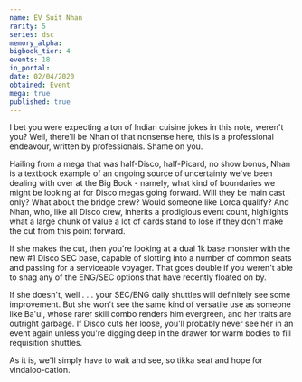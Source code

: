 ```yaml
---
name: EV Suit Nhan
rarity: 5
series: dsc
memory_alpha:
bigbook_tier: 4
events: 18
in_portal:
date: 02/04/2020
obtained: Event
mega: true
published: true
---
```


I bet you were expecting a ton of Indian cuisine jokes in this note, weren't you? Well, there'll be Nhan of that nonsense here, this is a professional endeavour, written by professionals. Shame on you.

Hailing from a mega that was half-Disco, half-Picard, no show bonus, Nhan is a textbook example of an ongoing source of uncertainty we've been dealing with over at the Big Book - namely, what kind of boundaries we might be looking at for Disco megas going forward. Will they be main cast only? What about the bridge crew? Would someone like Lorca qualify? And Nhan, who, like all Disco crew, inherits a prodigious event count, highlights what a large chunk of value a lot of cards stand to lose if they don't make the cut from this point forward.

If she makes the cut, then you're looking at a dual 1k base monster with the new #1 Disco SEC base, capable of slotting into a number of common seats and passing for a serviceable voyager. That goes double if you weren't able to snag any of the ENG/SEC options that have recently floated on by.

If she doesn't, well . . . your SEC/ENG daily shuttles will definitely see some improvement. But she won't see the same kind of versatile use as someone like Ba'ul, whose rarer skill combo renders him evergreen, and her traits are outright garbage. If Disco cuts her loose, you'll probably never see her in an event again unless you're digging deep in the drawer for warm bodies to fill requisition shuttles.

As it is, we'll simply have to wait and see, so tikka seat and hope for vindaloo-cation.
